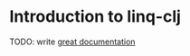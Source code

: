# Introduction to linq-clj

TODO: write [great documentation](http://jacobian.org/writing/what-to-write/)
